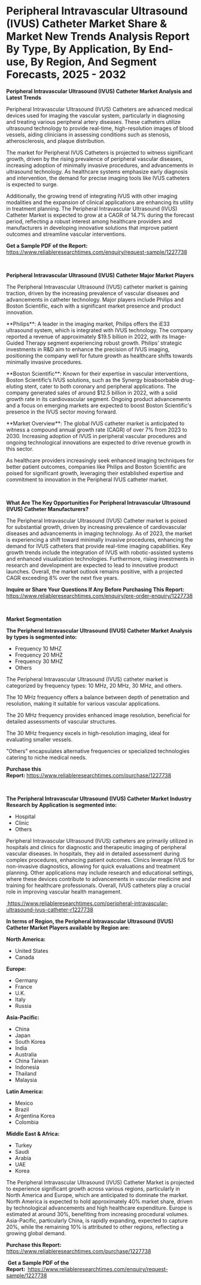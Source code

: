 <p><h1>Peripheral Intravascular Ultrasound (IVUS) Catheter Market Share & Market New Trends Analysis Report By Type, By Application, By End-use, By Region, And Segment Forecasts, 2025 - 2032</h1></p><p><strong>Peripheral Intravascular Ultrasound (IVUS) Catheter Market Analysis and Latest Trends</strong></p>
<p><p>Peripheral Intravascular Ultrasound (IVUS) Catheters are advanced medical devices used for imaging the vascular system, particularly in diagnosing and treating various peripheral artery diseases. These catheters utilize ultrasound technology to provide real-time, high-resolution images of blood vessels, aiding clinicians in assessing conditions such as stenosis, atherosclerosis, and plaque distribution. </p><p>The market for Peripheral IVUS Catheters is projected to witness significant growth, driven by the rising prevalence of peripheral vascular diseases, increasing adoption of minimally invasive procedures, and advancements in ultrasound technology. As healthcare systems emphasize early diagnosis and intervention, the demand for precise imaging tools like IVUS catheters is expected to surge. </p><p>Additionally, the growing trend of integrating IVUS with other imaging modalities and the expansion of clinical applications are enhancing its utility in treatment planning. The Peripheral Intravascular Ultrasound (IVUS) Catheter Market is expected to grow at a CAGR of 14.7% during the forecast period, reflecting a robust interest among healthcare providers and manufacturers in developing innovative solutions that improve patient outcomes and streamline vascular interventions. </p></p>
<p><strong>Get a Sample PDF of the Report:&nbsp;</strong> <a href="https://www.reliableresearchtimes.com/enquiry/request-sample/1227738?utm_campaign=2720&utm_medium=2&utm_source=Github&utm_content=ia&utm_term=14042025&utm_id=peripheral-intravascular-ultrasound-ivus-catheter">https://www.reliableresearchtimes.com/enquiry/request-sample/1227738</a></p>
<p>&nbsp;</p>
<p><strong>Peripheral Intravascular Ultrasound (IVUS) Catheter Major Market Players</strong></p>
<p><p>The Peripheral Intravascular Ultrasound (IVUS) catheter market is gaining traction, driven by the increasing prevalence of vascular diseases and advancements in catheter technology. Major players include Philips and Boston Scientific, each with a significant market presence and product innovation.</p><p>**Philips**: A leader in the imaging market, Philips offers the iE33 ultrasound system, which is integrated with IVUS technology. The company reported a revenue of approximately $19.5 billion in 2022, with its Image-Guided Therapy segment experiencing robust growth. Philips’ strategic investments in R&D aim to enhance the precision of IVUS imaging, positioning the company well for future growth as healthcare shifts towards minimally invasive procedures.</p><p>**Boston Scientific**: Known for their expertise in vascular interventions, Boston Scientific’s IVUS solutions, such as the Synergy bioabsorbable drug-eluting stent, cater to both coronary and peripheral applications. The company generated sales of around $12.5 billion in 2022, with a solid growth rate in its cardiovascular segment. Ongoing product advancements and a focus on emerging markets are expected to boost Boston Scientific's presence in the IVUS sector moving forward.</p><p>**Market Overview**: The global IVUS catheter market is anticipated to witness a compound annual growth rate (CAGR) of over 7% from 2023 to 2030. Increasing adoption of IVUS in peripheral vascular procedures and ongoing technological innovations are expected to drive revenue growth in this sector.</p><p>As healthcare providers increasingly seek enhanced imaging techniques for better patient outcomes, companies like Philips and Boston Scientific are poised for significant growth, leveraging their established expertise and commitment to innovation in the Peripheral IVUS catheter market.</p></p>
<p>&nbsp;</p>
<p><strong>What Are The Key Opportunities For Peripheral Intravascular Ultrasound (IVUS) Catheter Manufacturers?</strong></p>
<p><p>The Peripheral Intravascular Ultrasound (IVUS) Catheter market is poised for substantial growth, driven by increasing prevalence of cardiovascular diseases and advancements in imaging technology. As of 2023, the market is experiencing a shift toward minimally invasive procedures, enhancing the demand for IVUS catheters that provide real-time imaging capabilities. Key growth trends include the integration of IVUS with robotic-assisted systems and enhanced visualization technologies. Furthermore, rising investments in research and development are expected to lead to innovative product launches. Overall, the market outlook remains positive, with a projected CAGR exceeding 8% over the next five years.</p></p>
<p><strong>Inquire or Share Your Questions If Any Before Purchasing This Report:</strong> <a href="https://www.reliableresearchtimes.com/enquiry/pre-order-enquiry/1227738?utm_campaign=2720&utm_medium=2&utm_source=Github&utm_content=ia&utm_term=14042025&utm_id=peripheral-intravascular-ultrasound-ivus-catheter">https://www.reliableresearchtimes.com/enquiry/pre-order-enquiry/1227738</a></p>
<p>&nbsp;</p>
<p><strong>Market Segmentation</strong></p>
<p><strong>The Peripheral Intravascular Ultrasound (IVUS) Catheter Market Analysis by types is segmented into:</strong></p>
<p><ul><li>Frequency 10 MHZ</li><li>Frequency 20 MHZ</li><li>Frequency 30 MHZ</li><li>Others</li></ul></p>
<p><p>The Peripheral Intravascular Ultrasound (IVUS) catheter market is categorized by frequency types: 10 MHz, 20 MHz, 30 MHz, and others. </p><p>The 10 MHz frequency offers a balance between depth of penetration and resolution, making it suitable for various vascular applications. </p><p>The 20 MHz frequency provides enhanced image resolution, beneficial for detailed assessments of vascular structures. </p><p>The 30 MHz frequency excels in high-resolution imaging, ideal for evaluating smaller vessels. </p><p>"Others" encapsulates alternative frequencies or specialized technologies catering to niche medical needs.</p></p>
<p><strong>Purchase this Report:&nbsp;</strong><a href="https://www.reliableresearchtimes.com/purchase/1227738?utm_campaign=2720&utm_medium=2&utm_source=Github&utm_content=ia&utm_term=14042025&utm_id=peripheral-intravascular-ultrasound-ivus-catheter">https://www.reliableresearchtimes.com/purchase/1227738</a></p>
<p>&nbsp;</p>
<p><strong>The Peripheral Intravascular Ultrasound (IVUS) Catheter Market Industry Research by Application is segmented into:</strong></p>
<p><ul><li>Hospital</li><li>Clinic</li><li>Others</li></ul></p>
<p><p>Peripheral Intravascular Ultrasound (IVUS) catheters are primarily utilized in hospitals and clinics for diagnostic and therapeutic imaging of peripheral vascular diseases. In hospitals, they aid in detailed assessment during complex procedures, enhancing patient outcomes. Clinics leverage IVUS for non-invasive diagnostics, allowing for quick evaluations and treatment planning. Other applications may include research and educational settings, where these devices contribute to advancements in vascular medicine and training for healthcare professionals. Overall, IVUS catheters play a crucial role in improving vascular health management.</p></p>
<p><a href="https://www.reliableresearchtimes.com/peripheral-intravascular-ultrasound-ivus-catheter-r1227738?utm_campaign=2720&utm_medium=2&utm_source=Github&utm_content=ia&utm_term=14042025&utm_id=peripheral-intravascular-ultrasound-ivus-catheter">&nbsp;https://www.reliableresearchtimes.com/peripheral-intravascular-ultrasound-ivus-catheter-r1227738</a></p>
<p><strong>In terms of Region, the Peripheral Intravascular Ultrasound (IVUS) Catheter Market Players available by Region are:</strong></p>
<p>
    <p> <strong> North America: </strong>
        <ul>
            <li>United States</li>
            <li>Canada</li>
        </ul>
        </p> 
    <p> <strong> Europe: </strong>
        <ul>
            <li>Germany</li>
            <li>France</li>
            <li>U.K.</li>
            <li>Italy</li>
            <li>Russia</li>
        </ul>
        </p> 
    <p> <strong> Asia-Pacific: </strong>
        <ul>
            <li>China</li>
            <li>Japan</li>
            <li>South Korea</li>
            <li>India</li>
            <li>Australia</li>
            <li>China Taiwan</li>
            <li>Indonesia</li>
            <li>Thailand</li>
            <li>Malaysia</li>
        </ul>
        </p> 
    <p> <strong> Latin America: </strong>
        <ul>
            <li>Mexico</li>
            <li>Brazil</li>
            <li>Argentina Korea</li>
            <li>Colombia</li>
        </ul>
        </p> 
    <p> <strong> Middle East & Africa: </strong>
        <ul>
            <li>Turkey</li>
            <li>Saudi</li>
            <li>Arabia</li>
            <li>UAE</li>
            <li>Korea</li>
        </ul>
    </p>
    </p>
<p><p>The Peripheral Intravascular Ultrasound (IVUS) Catheter Market is projected to experience significant growth across various regions, particularly in North America and Europe, which are anticipated to dominate the market. North America is expected to hold approximately 40% market share, driven by technological advancements and high healthcare expenditure. Europe is estimated at around 30%, benefiting from increasing procedural volumes. Asia-Pacific, particularly China, is rapidly expanding, expected to capture 20%, while the remaining 10% is attributed to other regions, reflecting a growing global demand.</p></p>
<p><strong>Purchase this Report: </strong><a href="https://www.reliableresearchtimes.com/purchase/1227738?utm_campaign=2720&utm_medium=2&utm_source=Github&utm_content=ia&utm_term=14042025&utm_id=peripheral-intravascular-ultrasound-ivus-catheter">https://www.reliableresearchtimes.com/purchase/1227738</a></p>
<p>&nbsp;<strong>Get a Sample PDF of the Report:&nbsp;&nbsp;</strong><a href="https://www.reliableresearchtimes.com/enquiry/request-sample/1227738?utm_campaign=2720&utm_medium=2&utm_source=Github&utm_content=ia&utm_term=14042025&utm_id=peripheral-intravascular-ultrasound-ivus-catheter">https://www.reliableresearchtimes.com/enquiry/request-sample/1227738</a></p>
<p><strong></strong></p>
<p><p></p><p></p><p></p></p>